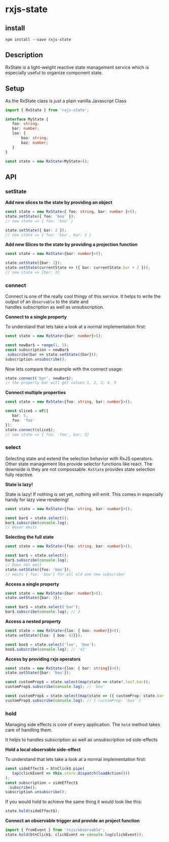 # rxjs-state

## install

`npm install --save rxjs-state`

## Description
RxState is a light-weight reactive state management service which is especially useful to organize component state.


## Setup
As the RxState class is just a plain vanilla Javascript Class

 ```typescript
import { RxState } from 'rxjs-state';

interface MyState {
    foo: string;
    bar: number;
    loo: {
        boo: string;
        baz: number;
    }
}

const state = new RxState<MyState>();
```

## API

### setState

**Add new slices to the state by providing an object**

 ```typescript
const state = new RxState<{ foo: string, bar: number }>();
state.setState({ foo: 'boo' });
// new state => { foo: 'boo' }

state.setState({ bar: 2 });
// new state => { foo: 'boo', bar: 2 }
```

**Add new Slices to the state by providing a projection function**

```typescript
const state = new RxState<{bar: number}>();

state.setState({bar: 1});
state.setState(currentState => ({ bar: currentState.bar + 2 }));
// new state => {bar: 3}
```

### connect
Connect is one of the really cool thingy of this service.
It helps to write the output of an `Observable` to the state and  
handles subscription as well as unsubscription.

**Connect to a single property**

To understand that lets take a look at a normal implementation first:

 ```typescript
const state = new RxState<{bar: number}>();

const newBar$ = range(1, 5);
const subscription = newBar$
.subscribe(bar => state.setState({bar}));
subscription.unsubscribe();
```

Now lets compare that example with the connect usage:
 ```typescript
state.connect('bar', newBar$);
// the property bar will get values 1, 2, 3, 4, 5
```

**Connect multiple properties**

 ```typescript
const state = new RxState<{foo: string, bar: number}>();

const slice$ = of({
    bar: 5,
    foo: 'foo'
});
state.connect(slice$);
// new state => { foo: 'foo', bar: 5}
```

### select
Selecting state and extend the selection behavior with RxJS operators. 
Other state management libs provide selector functions like react. The downside is they are not compossable.
`RxState` provides state selection fully reactive.

**State is lazy!**

State is lazy! If nothing is set yet, nothing will emit.
This comes in especially handy for lazy view rendering!

 ```typescript
const state = new RxState<{foo: string, bar: number}>();

const bar$ = state.select();
bar$.subscribe(console.log);
// Never emits
```

**Selecting the full state**
 ```typescript
const state = new RxState<{foo: string, bar: number}>();

const bar$ = state.select();
bar$.subscribe(console.log);
// Does not emit
state.setState({foo: 'boo'});
// emits { foo: 'boo'} for all old ane new subscriber
```

**Access a single property**
 ```typescript
const state = new RxState<{bar: number}>();
state.setState({bar: 3});

const bar$ = state.select('bar');
bar$.subscribe(console.log); // 3
```

**Access a nested property**
 ```typescript
const state = new RxState<{loo: { boo: number}}>();
state.setState({loo: { boo: 42}});

const boo$ = state.select('loo', 'boo');
boo$.subscribe(console.log); // '42'
```

**Access by providing rxjs operators**
 ```typescript
const state = new RxState<{loo: { bar: string}}>();
state.setState({bar: 'boo'});

const customProp$ = state.select(map(state => state?.loo?.bar));
customProp$.subscribe(console.log); // 'boo'

const customProp$ = state.select(map(state => ({ customProp: state.bar })));
customProp$.subscribe(console.log); // { customProp: 'boo' }
```

### hold
Managing side effects is core of every application. 
The `hold` method takes care of handling them.

It helps to handles subscription as well as unsubscription od side-effects

**Hold a local observable side-effect**

To understand that lets take a look at a normal implementation first:

 ```typescript
const sideEffect$ = btnClick$.pipe(
    tap(clickEvent => this.store.dispatch(loadAction()))
);
const subscription = sideEffect$
  .subscribe(); 
subscription.unsubscribe();
```

If you would hold to achieve the same thing it would look like this:

 ```typescript
state.hold(sideEffect$);
```

**Connect an observable trigger and provide an project function**
 ```typescript
import { fromEvent } from 'rxjs/observable';
state.hold(btnClick$, clickEvent => console.log(clickEvent));
```
